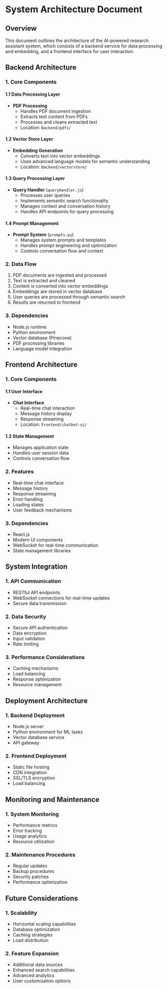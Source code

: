 # System Architecture Document

## Overview

This document outlines the architecture of the AI-powered research assistant system, which consists of a backend service for data processing and embedding, and a frontend interface for user interaction.

## Backend Architecture

### 1. Core Components

#### 1.1 Data Processing Layer

- **PDF Processing**
  - Handles PDF document ingestion
  - Extracts text content from PDFs
  - Processes and cleans extracted text
  - Location: `Backend/pdfs/`

#### 1.2 Vector Store Layer

- **Embedding Generation**
  - Converts text into vector embeddings
  - Uses advanced language models for semantic understanding
  - Location: `Backend/vectorstore/`

#### 1.3 Query Processing Layer

- **Query Handler** (`queryHandler.js`)
  - Processes user queries
  - Implements semantic search functionality
  - Manages context and conversation history
  - Handles API endpoints for query processing

#### 1.4 Prompt Management

- **Prompt System** (`prompts.py`)
  - Manages system prompts and templates
  - Handles prompt engineering and optimization
  - Controls conversation flow and context

### 2. Data Flow

1. PDF documents are ingested and processed
2. Text is extracted and cleaned
3. Content is converted into vector embeddings
4. Embeddings are stored in vector database
5. User queries are processed through semantic search
6. Results are returned to frontend

### 3. Dependencies

- Node.js runtime
- Python environment
- Vector database (Pinecone)
- PDF processing libraries
- Language model integration

## Frontend Architecture

### 1. Core Components

#### 1.1 User Interface

- **Chat Interface**
  - Real-time chat interaction
  - Message history display
  - Response streaming
  - Location: `Frontend/chatbot-ui/`

#### 1.2 State Management

- Manages application state
- Handles user session data
- Controls conversation flow

### 2. Features

- Real-time chat interface
- Message history
- Response streaming
- Error handling
- Loading states
- User feedback mechanisms

### 3. Dependencies

- React.js
- Modern UI components
- WebSocket for real-time communication
- State management libraries

## System Integration

### 1. API Communication

- RESTful API endpoints
- WebSocket connections for real-time updates
- Secure data transmission

### 2. Data Security

- Secure API authentication
- Data encryption
- Input validation
- Rate limiting

### 3. Performance Considerations

- Caching mechanisms
- Load balancing
- Response optimization
- Resource management

## Deployment Architecture

### 1. Backend Deployment

- Node.js server
- Python environment for ML tasks
- Vector database service
- API gateway

### 2. Frontend Deployment

- Static file hosting
- CDN integration
- SSL/TLS encryption
- Load balancing

## Monitoring and Maintenance

### 1. System Monitoring

- Performance metrics
- Error tracking
- Usage analytics
- Resource utilization

### 2. Maintenance Procedures

- Regular updates
- Backup procedures
- Security patches
- Performance optimization

## Future Considerations

### 1. Scalability

- Horizontal scaling capabilities
- Database optimization
- Caching strategies
- Load distribution

### 2. Feature Expansion

- Additional data sources
- Enhanced search capabilities
- Advanced analytics
- User customization options
